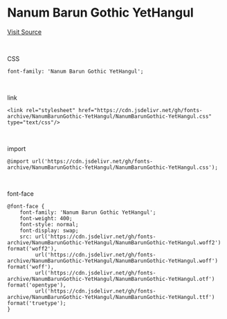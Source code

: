 # Nanum Barun Gothic YetHangul

[Visit Source](https://hangeul.naver.com/font)

&nbsp;

CSS

```
font-family: 'Nanum Barun Gothic YetHangul';
```

&nbsp;

link

```
<link rel="stylesheet" href="https://cdn.jsdelivr.net/gh/fonts-archive/NanumBarunGothic-YetHangul/NanumBarunGothic-YetHangul.css" type="text/css"/>
```

&nbsp;

import

```
@import url('https://cdn.jsdelivr.net/gh/fonts-archive/NanumBarunGothic-YetHangul/NanumBarunGothic-YetHangul.css');
```

&nbsp;

font-face

```
@font-face {
    font-family: 'Nanum Barun Gothic YetHangul';
    font-weight: 400;
    font-style: normal;
    font-display: swap;
    src: url('https://cdn.jsdelivr.net/gh/fonts-archive/NanumBarunGothic-YetHangul/NanumBarunGothic-YetHangul.woff2') format('woff2'),
         url('https://cdn.jsdelivr.net/gh/fonts-archive/NanumBarunGothic-YetHangul/NanumBarunGothic-YetHangul.woff') format('woff'),
         url('https://cdn.jsdelivr.net/gh/fonts-archive/NanumBarunGothic-YetHangul/NanumBarunGothic-YetHangul.otf') format('opentype'),
         url('https://cdn.jsdelivr.net/gh/fonts-archive/NanumBarunGothic-YetHangul/NanumBarunGothic-YetHangul.ttf') format('truetype');
}
```
